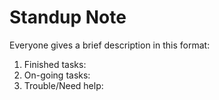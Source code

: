 # Standup Note
Everyone gives a brief description in this format:
1. Finished tasks: 
2. On-going tasks:
3. Trouble/Need help: 